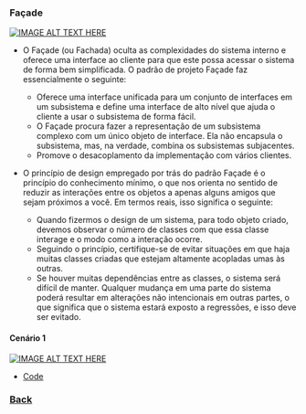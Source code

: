 ### Façade
[![IMAGE ALT TEXT HERE](http://img.youtube.com/vi/pOL8R6GMXdY/1.jpg)](http://www.youtube.com/watch?v=pOL8R6GMXdY)
- O Façade (ou Fachada) oculta as complexidades do sistema interno e oferece uma interface ao cliente para que este possa acessar o sistema de forma bem simplificada. O padrão de projeto Façade faz essencialmente o seguinte:
  - Oferece uma interface unificada para um conjunto de interfaces em um subsistema e define uma interface de alto nível que ajuda o cliente a usar o subsistema de forma fácil.
  - O Façade procura fazer a representação de um subsistema complexo com um único objeto de interface. Ela não encapsula o subsistema, mas, na verdade, combina os subsistemas subjacentes.
  - Promove o desacoplamento da implementação com vários clientes.

- O princípio de design empregado por trás do padrão Façade é o princípio do conhecimento mínimo, o que nos orienta no sentido de reduzir as interações entre os objetos a apenas alguns amigos que sejam próximos a você. Em termos reais, isso significa o seguinte:
  - Quando fizermos o design de um sistema, para todo objeto criado, devemos observar o número de classes com que essa classe interage e o modo como a interação ocorre.
  - Seguindo o princípio, certifique-se de evitar situações em que haja muitas classes criadas que estejam altamente acopladas umas às outras.
  - Se houver muitas dependências entre as classes, o sistema será difícil de manter. Qualquer mudança em uma parte do sistema poderá resultar em alterações não intencionais em outras partes, o que significa que o sistema estará exposto a regressões, e isso deve ser evitado.

#### Cenário 1
[![IMAGE ALT TEXT HERE](http://img.youtube.com/vi/PMGOpbSPKV8/1.jpg)](http://www.youtube.com/watch?v=PMGOpbSPKV8)
- [Code](code.py)

### [Back](../../README.md#design-patterns)